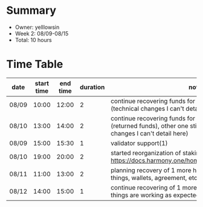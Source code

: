 # Summary
* Owner: yelllowsin
* Week 2: 08/09-08/15
* Total: 10 hours

# Time Table
| date  | start time  | end time | duration  |  note |
|---|---|---|---|---|
|  08/09 | 10:00  | 12:00 | 2 |  continue recovering funds for 2 hacked accounts (technical changes I can't detail here) |
|  08/10 | 13:00| 14:00 | 2 |  continue recovering funds for 2 hacked (finalized 1 (returned funds), other one still ongoing + technical changes I can't detail here)  |
|  08/09 | 15:00  | 15:30 | 1 |  validator support(1) |
|  08/10 | 19:00  | 20:00 | 2 |  started reorganization of staking docs (mobile/browser); https://docs.harmony.one/home/network/delegator/staking |
|  08/11 | 11:00  | 13:00 | 2 |  planning recovery of 1 more hacked victim (setting up things, wallets, agreement, etc) |
|  08/12 | 14:00  | 15:00 | 1 |  continue recovering of 1 more hacked victim (making sure things are working as expected + tests) |
